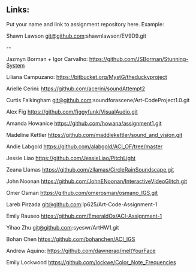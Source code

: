 ## Links:

Put your name and link to assignment repository here. Example:

Shawn Lawson    git@github.com:shawnlawson/EV9D9.git

--

Jazmyn Borman + Igor Carvalho: https://github.com/JSBorman/Stunning-System

Liliana Campuzano: https://bitbucket.org/MystG/theduckyproject

Arielle Cerini: https://github.com/acerini/soundAttempt2

Curtis Falkingham git@github.com:soundforascene/Art-CodeProject1.0.git

Alex Fig https://github.com/figgyfunk/VisualAudio.git

Amanda Howanice https://github.com/howana/assignment1.git

Madeline Kettler https://github.com/maddiekettler/sound_and_vision.git

Andie Labgold https://github.com/alabgold/ACI_OF/tree/master

Jessie Liao https://github.com/JessieLiao/PitchLight

Zeana Llamas https://github.com/zllamas/CircleRainSoundscape.git

John Noonan     https://github.com/JohnENoonan/InteractiveVideoGlitch.git

Omer Osman https://github.com/omerosman/osmano_IGS.git

Lareb Pirzada git@github.com:lp625/Art-Code-Assignment-1

Emily Rauseo    https://github.com/EmeraldOx/ACI-Assignment-1

Yihao Zhu  git@github.com:syeswr/ArtHW1.git

Bohan Chen https://github.com/bohanchen/ACI_IGS

Andrew Aquino: https://github.com/dawneraq/meltYourFace

Emily Lockwood https://github.com/lockwe/Color_Note_Frequencies
